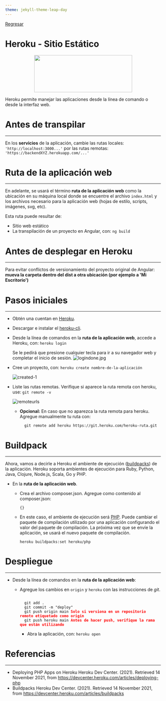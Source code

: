 ```yaml
---
theme: jekyll-theme-leap-day
---
```


[Regresar](/DAWM/)

Heroku - Sitio Estático
=======================

  <p align="center">
    <img width="317" height="120" src="imagenes/heroku.webp">
  </p>

Heroku permite manejar las aplicaciones desde la línea de comando o desde la interfaz web.

Antes de transpilar
===================

* * *

En los **servicios** de la aplicación, cambie las rutas locales: `'http://localhost:3000...'` por las rutas remotas: `'https://backendXYZ.herokuapp.com/...'`


Ruta de la aplicación web
=========================

* * *

En adelante, se usará el término **ruta de la aplicación web** como la ubicación en su máquina local donde se encuentre el archivo `index.html` y los archivos necesario para la aplicación web (hojas de estilo, scripts, imágenes, svg, etc).

Esta ruta puede resultar de:

* Sitio web estático
* La transpilación de un proyecto en Angular, con: `ng build` 

Antes de desplegar en Heroku
============================

* * *

Para evitar conflictos de versionamiento del proyecto original de Angular: **mueva la carpeta dentro del dist a otra ubicación (por ejemplo a 'Mi Escritorio')**


Pasos iniciales
===============

* * *

* Obtén una cuentan en [Heroku](https://signup.heroku.com/login).
* Descargar e instalar el [heroku-cli](https://devcenter.heroku.com/articles/heroku-cli#download-and-install).
* Desde la línea de comandos en la **ruta de la aplicación web**, accede a Heroku, con: ```heroku login```

    Se le pedirá que presione cualquier tecla para ir a su navegador web y completar el inicio de sesión.
    ![logindone.jpg](./imagenes/logindone.JPG)

* Cree un proyecto, con: ```heroku create nombre-de-la-aplicación```

    ![created-1](./imagenes/created-1.JPG)

* Liste las rutas remotas. Verifique si aparece la ruta remota con heroku, use: ```git remote -v```

    ![remoteurls](./imagenes/remoteurls.JPG)

  + **Opcional:** En caso que no aparezca la ruta remota para heroku. Agregue manualmente tu ruta con: 
    
    ```
      git remote add heroku https://git.heroku.com/heroku-ruta.git
    ```


Buildpack
=========

* * *

Ahora, vamos a decirle a Heroku el ambiente de ejecución ([buildpacks](https://devcenter.heroku.com/articles/buildpacks)) de la aplicación. Heroku soporta ambientes de ejecución para Ruby, Python, Java, Clojure, Node.js, Scala, Go y PHP. 

* En la **ruta de la aplicación web**. 
  
  + Crea el archivo composer.json. Agregue como contenido al composer.json:

    ```
    {}
    ```
  
  + En este caso, el ambiente de ejecución será [PHP](https://devcenter.heroku.com/articles/buildpacks). Puede cambiar el paquete de compilación utilizado por una aplicación configurando el valor del paquete de compilación. La próxima vez que se envíe la aplicación, se usará el nuevo paquete de compilación.

    ```heroku buildpacks:set heroku/php```


Despliegue 
==========

* * *

* Desde la línea de comandos en la **ruta de la aplicación web**:

  + Agregue los cambios en `origin` y `heroku` con las instrucciones de *git*.

    <pre><code>
      git add .
      git commit -m "deploy"
      git push origin main <b style="color: red">Solo si versiona en un repositorio remoto etiquetado como origin</b>
      git push heroku main <b style="color: red">Antes de hacer push, verifique la rama que están utilizando</b>
    </code></pre>

    - Abra la aplicación, con: ```heroku open```


Referencias 
===========

* * *

* Deploying PHP Apps on Heroku  Heroku Dev Center. (2021). Retrieved 14 November 2021, from https://devcenter.heroku.com/articles/deploying-php 
* Buildpacks Heroku Dev Center. (2021). Retrieved 14 November 2021, from https://devcenter.heroku.com/articles/buildpacks
